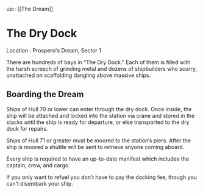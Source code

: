 ---
---
up:: [[The Dream]]

# The Dry Dock

Location
: Prospero's Dream, Sector 1

There are hundreds of bays in “The Dry Dock." Each of them is filled with the harsh screech of grinding metal and dozens of shipbuilders who scurry, unattached on scaffolding dangling above massive ships. 

## Boarding the Dream

Ships of Hull 70 or lower can enter through the dry dock. Once inside, the ship will be attached and locked into the station via crane and stored in the stacks until the ship is ready for departure, or else transported to the dry dock for repairs. 

Ships of Hull 71 or greater must be moored to the station’s piers. After the ship is moored a shuttle will be sent to retrieve anyone coming aboard.

Every ship is required to have an up-to-date manifest which includes the captain, crew, and cargo. 

If you only want to refuel you don’t have to pay the docking fee, though you can’t disembark your ship.
